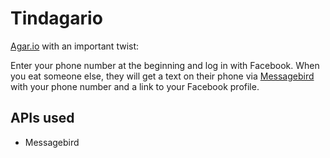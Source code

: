 Tindagario
=========

[Agar.io](http://agar.io) with an important twist:

Enter your phone number at the beginning and log in with Facebook. When you eat someone else, they will get a text on their phone via [Messagebird](https://www.messagebird.com) with your phone number and a link to your Facebook profile.

## APIs used
* Messagebird
